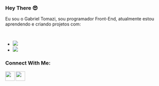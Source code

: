 ### Hey There 😎
Eu sou o Gabriel Tomazi, sou programador Front-End, atualmente estou aprendendo e criando projetos com:

<br>
  
- <img src="https://img.shields.io/badge/HTML5-E34F26?style=for-the-badge&logo=html5&logoColor=white"/>
- <img src="https://img.shields.io/badge/CSS3-1572B6?style=for-the-badge&logo=css3&logoColor=white"/> 


### Connect With Me:
<p>
<a href="https://www.instagram.com/gabrieltomazi_" >
<img align="left" src="https://simpleicons.org/icons/instagram.svg" width="30px">
</a>

<a align="left" href="https://www.instagram.com/gabrieltomazi_">
<img src="https://cdn-icons-png.flaticon.com/128/3536/3536569.png" width="30px">
</a>
</p>

